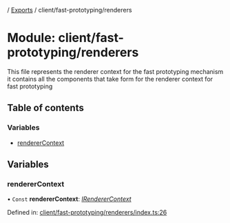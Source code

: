 [](../README.md) / [Exports](../modules.md) / client/fast-prototyping/renderers

# Module: client/fast-prototyping/renderers

This file represents the renderer context for the fast prototyping mechanism it
contains all the components that take form for the renderer context for fast prototyping

## Table of contents

### Variables

- [rendererContext](client_fast_prototyping_renderers.md#renderercontext)

## Variables

### rendererContext

• `Const` **rendererContext**: [*IRendererContext*](../interfaces/client_providers_renderer.irenderercontext.md)

Defined in: [client/fast-prototyping/renderers/index.ts:26](https://github.com/onzag/itemize/blob/55e63f2c/client/fast-prototyping/renderers/index.ts#L26)
